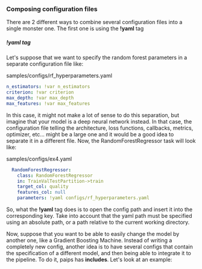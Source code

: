 ### Composing configuration files

There are 2 different ways to combine several configuration files into a single monster one. The first one is using the **!yaml** tag

##### !yaml tag

Let's suppose that we want to specify the random forest parameters in a separate configuration file like:

samples/configs/rf_hyperparameters.yaml

```yaml
n_estimators: !var n_estimators
criterion: !var criterion
max_depth: !var max_depth
max_features: !var max_features
```

In this case, it might not make a lot of sense to do this separation, but imagine that your model is a deep neural network instead. In that case, the configuration file
telling the architecture, loss functions, callbacks, metrics, optimizer, etc... might be a large one and it would be a good idea to separate it in a different file.
Now, the RandomForestRegressor task will look like:

samples/configs/ex4.yaml
```yaml
  RandomForestRegressor:
    class: RandomForestRegressor
    in: TrainValTestPartition->train
    target_col: quality
    features_col: null
    parameters: !yaml configs/rf_hyperparameters.yaml
```

So, what the **!yaml** tag does is to open the config path and insert it into the corresponding key. 
Take into account that the yaml path must be specified using an absolute path, or a path relative to the current working directory.

Now, suppose that you want to be able to easily change the model by another one, like a Gradient Boosting Machine. 
Instead of writing a completely new config, another idea is to have several configs that contain the specification of a different model, and then being able to integrate it to the pipeline.
To do it, paips has **includes**. Let's look at an example:


